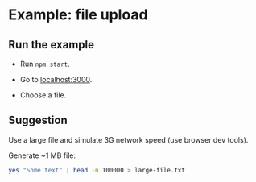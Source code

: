 # Example: file upload

## Run the example

- Run `npm start`.

- Go to [localhost:3000](http://localhost:3000).

- Choose a file.

## Suggestion

Use a large file and simulate 3G network speed (use browser dev tools).

Generate ~1 MB file:
```bash
yes "Some text" | head -n 100000 > large-file.txt
```
